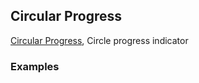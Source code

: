 ## Circular Progress

[Circular Progress](https://material.google.com/components/progress-activity.html#progress-activity-types-of-indicators), Circle progress indicator


### Examples
